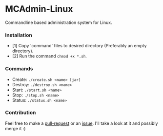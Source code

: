 # MCAdmin-Linux
Commandline based administration system for Linux.

### Installation
  - [1] Copy 'command' files to desired directory (Preferably an empty directory). 
  - [2] Run the command `chmod +x *.sh`.

### Commands
  * Create: ```./create.sh <name> [jar]```
  * Destroy: ```./destroy.sh <name>```
  * Start: ```./start.sh <name>```
  * Stop: ```./stop.sh <name>```
  * Status: ```./status.sh <name>```
  
### Contribution
Feel free to make a [pull-request](https://github.com/Azoraqua/MCAdmin-Linux/pulls) or an [issue](https://github.com/Azoraqua/MCAdmin-Linux/issues). I'll take a look at it and possibly merge it :)
